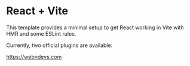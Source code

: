 # React + Vite

This template provides a minimal setup to get React working in Vite with HMR and some ESLint rules.

Currently, two official plugins are available:

https://webndevs.com

